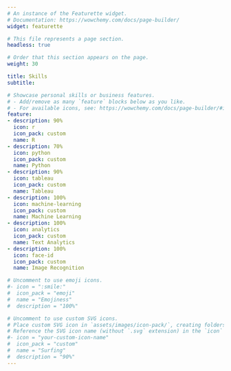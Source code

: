 ```yaml
---
# An instance of the Featurette widget.
# Documentation: https://wowchemy.com/docs/page-builder/
widget: featurette

# This file represents a page section.
headless: true

# Order that this section appears on the page.
weight: 30

title: Skills
subtitle:

# Showcase personal skills or business features.
# - Add/remove as many `feature` blocks below as you like.
# - For available icons, see: https://wowchemy.com/docs/page-builder/#icons
feature:
- description: 90%
  icon: r
  icon_pack: custom
  name: R
- description: 70%
  icon: python
  icon_pack: custom
  name: Python
- description: 90%
  icon: tableau
  icon_pack: custom
  name: Tableau
- description: 100%
  icon: machine-learning
  icon_pack: custom
  name: Machine Learning
- description: 100%
  icon: analytics
  icon_pack: custom
  name: Text Analytics
- description: 100%
  icon: face-id
  icon_pack: custom
  name: Image Recognition

# Uncomment to use emoji icons.
#- icon = ":smile:"
#  icon_pack = "emoji"
#  name = "Emojiness"
#  description = "100%"  

# Uncomment to use custom SVG icons.
# Place custom SVG icon in `assets/images/icon-pack/`, creating folders if necessary.
# Reference the SVG icon name (without `.svg` extension) in the `icon` field.
#- icon = "your-custom-icon-name"
#  icon_pack = "custom"
#  name = "Surfing"
#  description = "90%"
---
```

